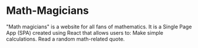 # Math-Magicians
"Math magicians" is a website for all fans of mathematics. It is a Single Page App (SPA) created using React that allows users to:  Make simple calculations. Read a random math-related quote.
